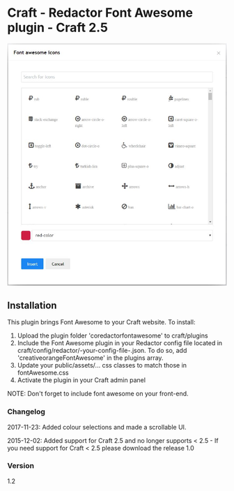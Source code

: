 # Craft - Redactor Font Awesome plugin - Craft 2.5

![Image of Craft Redactor Font Awesome](./coFontAwesomePreview.jpg)

## Installation

This plugin brings Font Awesome to your Craft website. To install:

1. Upload the plugin folder 'coredactorfontawesome' to craft/plugins
2. Include the Font Awesome plugin in your Redactor config file located in craft/config/redactor/-your-config-file-.json. To do so, add 'creativeorangeFontAwesome' in the plugins array.
3. Update your public/assets/... css classes to match those in fontAwesome.css
4. Activate the plugin in your Craft admin panel

NOTE: Don't forget to include font awesome on your front-end. 


### Changelog
2017-11-23: Added colour selections and made a scrollable UI.

2015-12-02: Added support for Craft 2.5 and no longer supports < 2.5 - If you need support for Craft < 2.5 please download the release 1.0

### Version
1.2